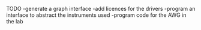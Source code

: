 TODO
-generate a graph interface
-add licences for the drivers
-program an interface to abstract the instruments used
-program code for the AWG in the lab
